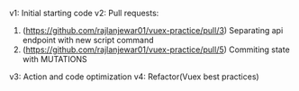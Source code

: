 
v1: Initial starting code
v2: Pull requests: 
1. (https://github.com/rajlanjewar01/vuex-practice/pull/3) Separating api endpoint with new script command
2. (https://github.com/rajlanjewar01/vuex-practice/pull/5) Commiting state with MUTATIONS

v3: Action and code optimization
v4: Refactor(Vuex best practices)
